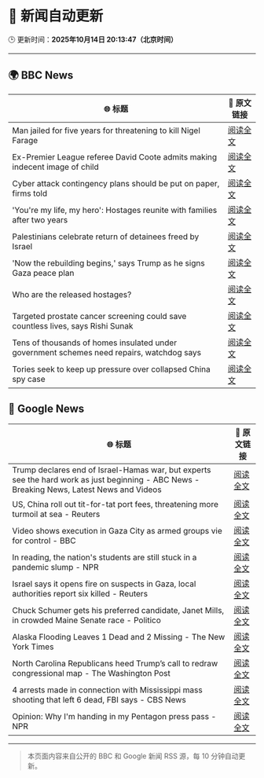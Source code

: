 # 🧠 新闻自动更新

🕒 更新时间：**2025年10月14日 20:13:47（北京时间）**

---

## 🌍 BBC News

| 🌐 标题 | 🔗 原文链接 |
|--------|-------------|
| Man jailed for five years for threatening to kill Nigel Farage | [阅读全文](https://www.bbc.com/news/articles/cj97lkmd23po?at_medium=RSS&at_campaign=rss) |
| Ex-Premier League referee David Coote admits making indecent image of child | [阅读全文](https://www.bbc.com/news/articles/cx20negxx11o?at_medium=RSS&at_campaign=rss) |
| Cyber attack contingency plans should be put on paper, firms told | [阅读全文](https://www.bbc.com/news/articles/ced61xv967lo?at_medium=RSS&at_campaign=rss) |
| 'You're my life, my hero': Hostages reunite with families after two years | [阅读全文](https://www.bbc.com/news/articles/cyv8p8m4qg6o?at_medium=RSS&at_campaign=rss) |
| Palestinians celebrate return of detainees freed by Israel | [阅读全文](https://www.bbc.com/news/articles/cr430epq45go?at_medium=RSS&at_campaign=rss) |
| 'Now the rebuilding begins,' says Trump  as he signs Gaza peace plan | [阅读全文](https://www.bbc.com/news/articles/c709jxxrrvlo?at_medium=RSS&at_campaign=rss) |
| Who are the released hostages? | [阅读全文](https://www.bbc.com/news/articles/cpvl9k4mw8no?at_medium=RSS&at_campaign=rss) |
| Targeted prostate cancer screening could save countless lives, says Rishi Sunak | [阅读全文](https://www.bbc.com/news/articles/cwykxqerk12o?at_medium=RSS&at_campaign=rss) |
| Tens of thousands of homes insulated under government schemes need repairs, watchdog says | [阅读全文](https://www.bbc.com/news/articles/c3w965gz8zgo?at_medium=RSS&at_campaign=rss) |
| Tories seek to keep up pressure over collapsed China spy case | [阅读全文](https://www.bbc.com/news/articles/cvg4r177k52o?at_medium=RSS&at_campaign=rss) |

## 📰 Google News

| 🌐 标题 | 🔗 原文链接 |
|--------|-------------|
| Trump declares end of Israel-Hamas war, but experts see the hard work as just beginning - ABC News - Breaking News, Latest News and Videos | [阅读全文](https://news.google.com/rss/articles/CBMimAFBVV95cUxPNUI4REJtalp0c2RSWUhpblhsVE9iNUhURFdqRzF6N3JKUDRQYVNtaEhRMDNhUEZPZ3htaGpTbFRubkFua0JCOVNBcnlianhpVnB5cENsMVM3UUlESzdpa0g5Q2lqc2lybnF3cGwxVlM3eE5HOWdFQjRPTjRrTGg5cTBFWnY2VkZ6M0JxNFlRc0h3ZV9WdEFSQ9IBngFBVV95cUxNMllLeEpUVE1TVGNELUV4R1lhaFlXVlVwdWZLUmdZNi1CYVlZZnZIYTdVSmZCZWhLZGxTaFhiRk8zM3BOTHhPbkQ5UnBIMWNHSXNoUmJtaEVjeUJQNG4zXzF4OE9QaW1FUXFXWkx0NHBuMXlRbC15QVdtRzNVYmxmWDFpWXBuMGtENEdYbDJ5aEc4RWpWYlgwRUozcG1Vdw?oc=5) |
| US, China roll out tit-for-tat port fees, threatening more turmoil at sea - Reuters | [阅读全文](https://news.google.com/rss/articles/CBMitwFBVV95cUxOQzZ0OXpWdmxHSWh4dzlFcHpEa2ktaFJmQ2xMbDNreXVJMm53bGhnbEJRYy11UE45TGlZUDRXNnFPWUtOdmhQM1VhVndqRFhIQUpiM0hWbzFyaG5WNy1ySXV0ellxWW1ZdFM3cDVRSnlzQmIxNG5TazgycHdORWpySy1OVC1rUUJtZGRUamI3aHlhZVItWUZCS3VIWXRfb28tMjM2akpXdF9KSGxpYlM5V0ZfdDZXZzg?oc=5) |
| Video shows execution in Gaza City as armed groups vie for control - BBC | [阅读全文](https://news.google.com/rss/articles/CBMiVEFVX3lxTE5GRFNudXdrYnZFejlleHd6NHVvUHFUNzJrTnZicFBpRnJrS013XzBTcWtKX0ZoaHJfZzhzblNMUFVYWGtpOXRLOVgtZ0pHell4VTRlcw?oc=5) |
| In reading, the nation's students are still stuck in a pandemic slump - NPR | [阅读全文](https://news.google.com/rss/articles/CBMikAFBVV95cUxOd0NIOGh3NGNYbGZaWnUwVE9KZDZFYnpXb0ZOeklkN1J5Wmh6dDNGWEF4OFBpWXFyUWgyZ3oyTGNIb24xWk1mX083T1pWRERwemVjZ1NPcUMwdjFIQklzRVRrWnhJeXZLMFBTWmZxTldpck5jMVJpMTVsM0lBMHgtRFlpY2RoeThZTTV4UTlFMWo?oc=5) |
| Israel says it opens fire on suspects in Gaza, local authorities report six killed - Reuters | [阅读全文](https://news.google.com/rss/articles/CBMiyAFBVV95cUxPZnB4Rm5iQmhkdkMxUzF3OWNIdnpzUmFNODBuUmJpel96azJnQXNJZGZ2TGJoY2tGWU5DUFh2S0Z2bE5jZDlsT09OUi1yWFE2Nk03dlBveGVuUGNoX1hWZm1lbEhPckR1Uk1xRjlScjhGUFVfeTZyTTlBWFoxNXVDNTBkTDZfTk4xZXRBWWhXc3pVYWlRVFVjdk5oTWtYWkxYTmtPZExrM3B5eWtYYks0anBvRmk0cVdLOE1wcVpBbmRIZEVpbFNyWg?oc=5) |
| Chuck Schumer gets his preferred candidate, Janet Mills, in crowded Maine Senate race - Politico | [阅读全文](https://news.google.com/rss/articles/CBMimgFBVV95cUxNUjY3OUFtQXdmSnZIRWJYb2ZUd3E5MVA3WHVGRXhGUHRaR0sybnluNmZYSE9PVmt0OFNqWnhlT2lWWHA4UUQ5b1ZVTVc0d0R5WDFkbGNEU1pOX1E1eGVEMmpQeTFOa3BBd2VISV9UUGZGNFMybDJvOUFSU2FCRV90LWRwd29JQVdNc1FKTWV6MzAxMmpiMWFrY21R?oc=5) |
| Alaska Flooding Leaves 1 Dead and 2 Missing - The New York Times | [阅读全文](https://news.google.com/rss/articles/CBMid0FVX3lxTFBNSlBlT2ZoenlmY1Z1bzV2WHJWaHhBMi1kTzVEWHh0QXJleWZiZVRFWHczTTdUOW1tcUw4dG5WYkVaOG0tU29QazdfbVVKSVlQSXlzSENJNzJUVEs2eHNlZ01tQ1prbjNCVmZ0S1pkTWtFc2F0NnRN?oc=5) |
| North Carolina Republicans heed Trump’s call to redraw congressional map - The Washington Post | [阅读全文](https://news.google.com/rss/articles/CBMilAFBVV95cUxPWWxwbmpGSWZ6M2txd19CNl8yUFdLMjRhMi1TUFpPTThBNUZBdEE3S0xBNlduRThpY0lYY19xUWlsNXBueGZ3S0p5a0dQcm1SNE4zZTZ0RVJoRlY5cjNhZm5LZlRBcGdQMFpZeW50aEYycXVPdXc2M2ZVbThoaHpDTXRuWFpueF9mVXMxSWdpYmVabkVV?oc=5) |
| 4 arrests made in connection with Mississippi mass shooting that left 6 dead, FBI says - CBS News | [阅读全文](https://news.google.com/rss/articles/CBMieEFVX3lxTE1GLVJQR3ZBN3JISjBnSGRXX0hTQUwwRUYtSU1EUHltdXZrdDI5c2ZSaHFRdFBxMThfdldYWHFNQ1k0QTVaeDBTLU00U0twdDgzblB0Y2xZLTRyaWlmMWlfazNSdkhNelMyQXYtcGIxUm5SUmtiQlQ5Z9IBfkFVX3lxTFBwMUFJT0R2Wl9tVjJTaFp3RlpoNE01MklONk5RaWdQenRFNEJGYnJJRlIySkg3WElTdXY5SG0zdXMtbUNmSDI5R0k3ZXRCRkREa08zZ3lqcGhiVHRQbFBHOWRoOWpUWVVaVUJVVlRzbi14Y2x0dHRNakt6WlZRdw?oc=5) |
| Opinion: Why I'm handing in my Pentagon press pass - NPR | [阅读全文](https://news.google.com/rss/articles/CBMihwFBVV95cUxNZ0swOHhrVGNyWEZ5dnU1dzRNR0NPVFVtdnFaa1hvNl91TkJENkFQUFJCZHo5bGdBMXk5Nk9xUV9IM3oxSzY2WGhfd0RFdHFTQnhVNDNid3V0VWlMTXlfTDBMMWZFWUxGV3FVYnJCeUxqaWRWUVo0QmdZLWJSb3ZyOXZTZkQ0dG8?oc=5) |

---
> 本页面内容来自公开的 BBC 和 Google 新闻 RSS 源，每 10 分钟自动更新。